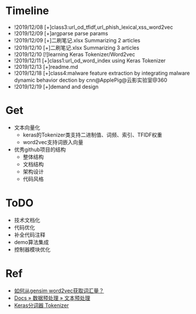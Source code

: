 # Timeline
- !2019/12/08 [+]class3:url_od_tfidf,url_phish_lexical,xss_word2vec
- !2019/12/09 [+]argparse parse params
- !2019/12/09 [+]二刷笔记.xlsx Summarizing 2 articles 
- !2019/12/10 [+]二刷笔记.xlsx Summarizing 3 articles
- !2019/12/10 [!]learning Keras Tokenizer/Word2vec
- !2019/12/11 [+]class1:url_od_word_index using Keras Tokenizer
- !2019/12/13 [+]readme.md 
- !2019/12/18 [+]class4:malware feature extraction by integrating malware dynamic behavior dection by cnn@ApplePig@云影实验室@360
- !2019/12/19 [+]demand and design

# Get
- 文本向量化
	- keras的Tokenizer类支持二进制值、词频、索引、TFIDF权重
	- word2vec支持词嵌入向量
- 优秀github项目的结构
	- 整体结构
	- 文档结构
	- 架构设计
	- 代码风格

# ToDO

- 技术文档化
- 代码优化
- 补全代码注释
- demo算法集成
- 控制器模块优化

# Ref
- [如何从gensim word2vec获取词汇量？](https://codeday.me/bug/20190207/611442.html)
- [Docs » 数据预处理 » 文本预处理](https://keras.io/zh/preprocessing/text/)
- [Keras分词器 Tokenizer](http://codewithzhangyi.com/2019/04/23/keras-tokenizer/)